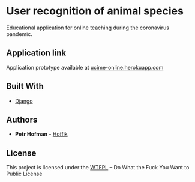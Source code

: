 # User recognition of animal species

Educational application for online teaching during the coronavirus pandemic.

## Application link

Application prototype available at [ucime-online.herokuapp.com](https://ucime-online.herokuapp.com)

## Built With

* [Django](https://docs.djangoproject.com/en/2.2/)

## Authors

* **Petr Hofman** - [Hoffik](https://github.com/Hoffik)

## License

This project is licensed under the [WTFPL](http://www.wtfpl.net) – Do What the Fuck You Want to Public License